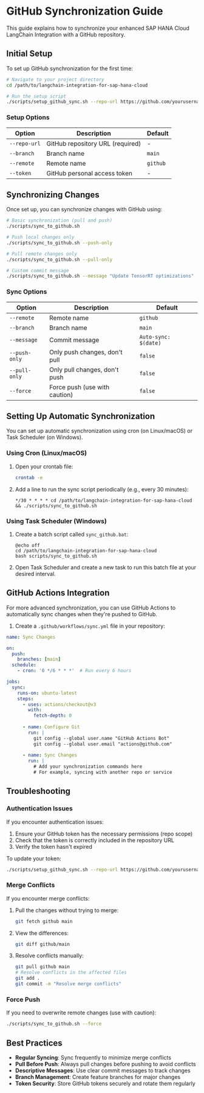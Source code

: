 # GitHub Synchronization Guide

This guide explains how to synchronize your enhanced SAP HANA Cloud LangChain Integration with a GitHub repository.

## Initial Setup

To set up GitHub synchronization for the first time:

```bash
# Navigate to your project directory
cd /path/to/langchain-integration-for-sap-hana-cloud

# Run the setup script
./scripts/setup_github_sync.sh --repo-url https://github.com/yourusername/your-repo.git --token YOUR_GITHUB_TOKEN
```

### Setup Options

| Option | Description | Default |
|--------|-------------|---------|
| `--repo-url` | GitHub repository URL (required) | - |
| `--branch` | Branch name | `main` |
| `--remote` | Remote name | `github` |
| `--token` | GitHub personal access token | - |

## Synchronizing Changes

Once set up, you can synchronize changes with GitHub using:

```bash
# Basic synchronization (pull and push)
./scripts/sync_to_github.sh

# Push local changes only
./scripts/sync_to_github.sh --push-only

# Pull remote changes only
./scripts/sync_to_github.sh --pull-only

# Custom commit message
./scripts/sync_to_github.sh --message "Update TensorRT optimizations"
```

### Sync Options

| Option | Description | Default |
|--------|-------------|---------|
| `--remote` | Remote name | `github` |
| `--branch` | Branch name | `main` |
| `--message` | Commit message | `Auto-sync: $(date)` |
| `--push-only` | Only push changes, don't pull | `false` |
| `--pull-only` | Only pull changes, don't push | `false` |
| `--force` | Force push (use with caution) | `false` |

## Setting Up Automatic Synchronization

You can set up automatic synchronization using cron (on Linux/macOS) or Task Scheduler (on Windows).

### Using Cron (Linux/macOS)

1. Open your crontab file:
   ```bash
   crontab -e
   ```

2. Add a line to run the sync script periodically (e.g., every 30 minutes):
   ```
   */30 * * * * cd /path/to/langchain-integration-for-sap-hana-cloud && ./scripts/sync_to_github.sh
   ```

### Using Task Scheduler (Windows)

1. Create a batch script called `sync_github.bat`:
   ```batch
   @echo off
   cd /path/to/langchain-integration-for-sap-hana-cloud
   bash scripts/sync_to_github.sh
   ```

2. Open Task Scheduler and create a new task to run this batch file at your desired interval.

## GitHub Actions Integration

For more advanced synchronization, you can use GitHub Actions to automatically sync changes when they're pushed to GitHub.

1. Create a `.github/workflows/sync.yml` file in your repository:

```yaml
name: Sync Changes

on:
  push:
    branches: [main]
  schedule:
    - cron: '0 */6 * * *'  # Run every 6 hours

jobs:
  sync:
    runs-on: ubuntu-latest
    steps:
      - uses: actions/checkout@v3
        with:
          fetch-depth: 0
          
      - name: Configure Git
        run: |
          git config --global user.name "GitHub Actions Bot"
          git config --global user.email "actions@github.com"
          
      - name: Sync Changes
        run: |
          # Add your synchronization commands here
          # For example, syncing with another repo or service
```

## Troubleshooting

### Authentication Issues

If you encounter authentication issues:

1. Ensure your GitHub token has the necessary permissions (repo scope)
2. Check that the token is correctly included in the repository URL
3. Verify the token hasn't expired

To update your token:

```bash
./scripts/setup_github_sync.sh --repo-url https://github.com/yourusername/your-repo.git --token YOUR_NEW_TOKEN
```

### Merge Conflicts

If you encounter merge conflicts:

1. Pull the changes without trying to merge:
   ```bash
   git fetch github main
   ```

2. View the differences:
   ```bash
   git diff github/main
   ```

3. Resolve conflicts manually:
   ```bash
   git pull github main
   # Resolve conflicts in the affected files
   git add .
   git commit -m "Resolve merge conflicts"
   ```

### Force Push

If you need to overwrite remote changes (use with caution):

```bash
./scripts/sync_to_github.sh --force
```

## Best Practices

- **Regular Syncing**: Sync frequently to minimize merge conflicts
- **Pull Before Push**: Always pull changes before pushing to avoid conflicts
- **Descriptive Messages**: Use clear commit messages to track changes
- **Branch Management**: Create feature branches for major changes
- **Token Security**: Store GitHub tokens securely and rotate them regularly